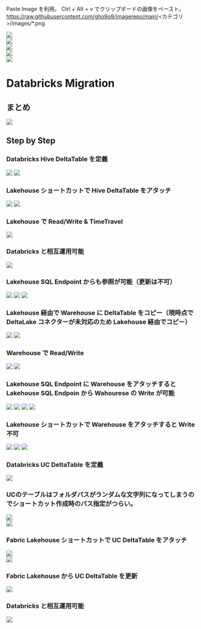 Paste Image を利用。
Ctrl + Alt + v でクリップボードの画像をペースト。
https://raw.githubusercontent.com/gho9o9/imagerepo/main/<カテゴリ>/images/*.png

![](images/o9o9_2023-06-12-10-50-06.png)  
![](images/o9o9_2023-06-12-10-50-15.png)  
![](images/o9o9_2023-06-12-10-57-20.png)  
![](images/o9o9_2023-07-01-19-01-38.png)  
![](images/o9o9_2023-07-01-19-03-13.png)  

# Databricks Migration
## まとめ
![](images/o9o9_2023-06-16-16-35-10.png)

## Step by Step 
### Databricks Hive DeltaTable を定義
![](images/o9o9_2023-06-14-17-07-06.png)
![](images/o9o9_2023-06-14-17-16-37.png)

### Lakehouse ショートカットで Hive DeltaTable をアタッチ
![](images/o9o9_2023-06-14-16-55-09.png)
![](images/o9o9_2023-06-14-16-55-38.png)

### Lakehouse で Read/Write & TimeTravel
![](images/o9o9_2023-06-14-17-25-25.png)

### Databricks と相互運用可能
![](images/o9o9_2023-06-14-17-28-42.png)

### Lakehouse SQL Endpoint からも参照が可能（更新は不可）
![](images/o9o9_2023-06-14-17-39-19.png)
![](images/o9o9_2023-06-14-17-39-35.png)
![](images/o9o9_2023-06-14-17-51-06.png)

### Lakehouse 経由で Warehouse に DeltaTable をコピー（現時点で DeltaLake コネクターが未対応のため Lakehouse 経由でコピー）
![](images/o9o9_2023-06-14-19-50-53.png)
![](images/o9o9_2023-06-14-19-54-02.png)

### Warehouse で Read/Write
![](images/o9o9_2023-06-14-19-52-43.png)
![](images/o9o9_2023-06-14-19-53-32.png)

### Lakehouse SQL Endpoint に Warehouse をアタッチすると Lakehouse SQL Endpoin から Wahourese の Write が可能
![](images/o9o9_2023-06-14-19-56-10.png)
![](images/o9o9_2023-06-14-19-57-16.png)
![](images/o9o9_2023-06-14-19-57-44.png)
![](images/o9o9_2023-06-14-19-59-57.png)

### Lakehouse ショートカットで Warehouse をアタッチすると Write 不可
![](images/o9o9_2023-06-14-20-03-46.png)
![](images/o9o9_2023-06-14-20-12-49.png)
![](images/o9o9_2023-06-14-20-11-22.png)

### Databricks UC DeltaTable を定義
![](images/o9o9_2023-06-26-18-35-23.png)  

### UCのテーブルはフォルダパスがランダムな文字列になってしまうのでショートカット作成時のパス指定がつらい。
![](images/o9o9_2023-06-26-18-32-53.png)  
![](images/o9o9_2023-06-26-18-38-08.png)  

### Fabric Lakehouse ショートカットで UC DeltaTable をアタッチ
![](images/o9o9_2023-06-26-18-47-22.png)  
![](images/o9o9_2023-06-26-18-48-09.png)

### Fabric Lakehouse から UC DeltaTable を更新
![](images/o9o9_2023-06-16-15-58-16.png)

### Databricks と相互運用可能
![](images/o9o9_2023-06-16-16-00-47.png)